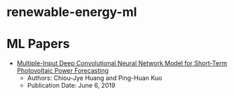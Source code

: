 # renewable-energy-ml

# ML Papers
- [Multiple-Input Deep Convolutional Neural Network Model for Short-Term Photovoltaic Power Forecasting](https://github.com/aangelsalazarr/renewable-energy-ml/blob/main/energy_ml_papers/Multiple-Input_Deep_Convolutional_Neural_Network_Model_for_Short-Term_Photovoltaic_Power_Forecasting.pdf)
  - Authors: Chiou-Jye Huang and Ping-Huan Kuo
  - Publication Date: June 6, 2019
